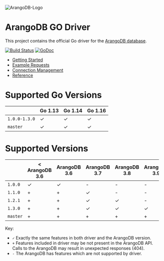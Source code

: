 ![ArangoDB-Logo](https://www.arangodb.com/docs/assets/arangodb_logo_2016_inverted.png)

# ArangoDB GO Driver

This project contains the official Go driver for the [ArangoDB database](https://arangodb.com).

[![Build Status](https://travis-ci.org/arangodb/go-driver.svg?branch=master)](https://travis-ci.org/arangodb/go-driver)
[![GoDoc](https://godoc.org/github.com/arangodb/go-driver?status.svg)](http://godoc.org/github.com/arangodb/go-driver)


- [Getting Started](https://www.arangodb.com/docs/stable/drivers/go-getting-started.html)
- [Example Requests](https://www.arangodb.com/docs/stable/drivers/go-example-requests.html)
- [Connection Management](https://www.arangodb.com/docs/stable/drivers/go-connection-management.html)
- [Reference](https://godoc.org/github.com/arangodb/go-driver)

# Supported Go Versions

|               | Go 1.13 | Go 1.14 | Go 1.16 |
|---------------|---------|---------|---------|
| `1.0.0-1.3.0` | ✓       | ✓       | ✓       |
| `master`      | ✓       | ✓       | ✓       |

# Supported Versions

|          | < ArangoDB 3.6 | ArangoDB 3.6 | ArangoDB 3.7 | ArangoDB 3.8 | ArangoDB 3.9 |
|----------|----------------|--------------|--------------|--------------|--------------|
| `1.0.0`  | ✓              | ✓            | -            | -            | -            |
| `1.1.0`  | +              | +            | ✓            | -            | -            |
| `1.2.1`  | +              | +            | ✓            | ✓            | -            |
| `1.3.0`  | +              | +            | ✓            | ✓            | ✓            |
| `master` | +              | +            | +            | +            | +            |

Key:

* `✓` Exactly the same features in both driver and the ArangoDB version.
* `+` Features included in driver may be not present in the ArangoDB API. Calls to the ArangoDB may result in unexpected responses (404).
* `-` The ArangoDB has features which are not supported by driver.

